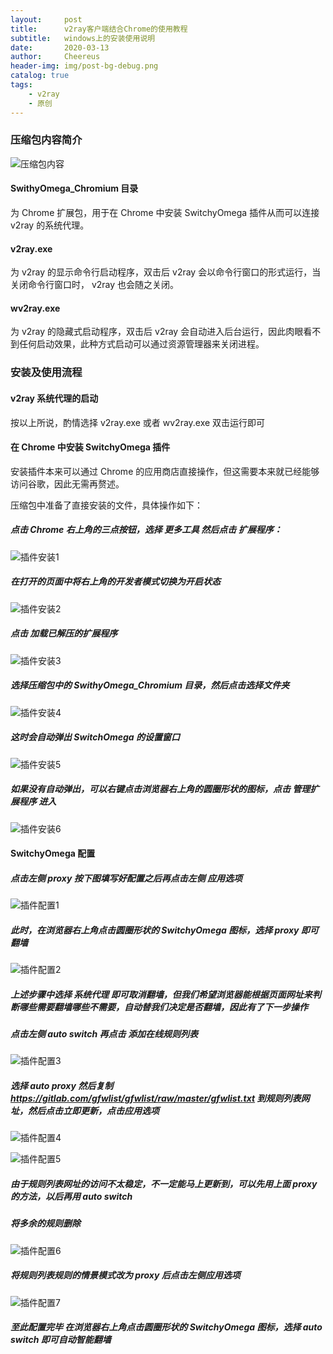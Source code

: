 ```yaml
---
layout:     post
title:      v2ray客户端结合Chrome的使用教程
subtitle:   windows上的安装使用说明
date:       2020-03-13
author:     Cheereus
header-img: img/post-bg-debug.png
catalog: true
tags:
    - v2ray
    - 原创
---
```


### 压缩包内容简介

![压缩包内容](/img/post/2020031301.jpg)

#### SwithyOmega_Chromium 目录

为 Chrome 扩展包，用于在 Chrome 中安装 SwitchyOmega 插件从而可以连接 v2ray 的系统代理。

#### v2ray.exe

为 v2ray 的显示命令行启动程序，双击后 v2ray 会以命令行窗口的形式运行，当关闭命令行窗口时， v2ray 也会随之关闭。

#### wv2ray.exe

为 v2ray 的隐藏式启动程序，双击后 v2ray 会自动进入后台运行，因此肉眼看不到任何启动效果，此种方式启动可以通过资源管理器来关闭进程。

### 安装及使用流程

#### v2ray 系统代理的启动

按以上所说，酌情选择 v2ray.exe 或者 wv2ray.exe 双击运行即可

#### 在 Chrome 中安装 SwitchyOmega 插件

安装插件本来可以通过 Chrome 的应用商店直接操作，但这需要本来就已经能够访问谷歌，因此无需再赘述。

压缩包中准备了直接安装的文件，具体操作如下：

##### 点击 Chrome 右上角的三点按钮，选择 *更多工具* 然后点击 *扩展程序*：

![插件安装1](/img/post/2020031302.jpg)

##### 在打开的页面中将右上角的开发者模式切换为开启状态

![插件安装2](/img/post/2020031303.jpg)

##### 点击 加载已解压的扩展程序

![插件安装3](/img/post/2020031304.jpg)

##### 选择压缩包中的 SwithyOmega_Chromium 目录，然后点击选择文件夹

![插件安装4](/img/post/2020031305.jpg)

##### 这时会自动弹出 SwitchOmega 的设置窗口

![插件安装5](/img/post/2020031306.jpg)

##### 如果没有自动弹出，可以右键点击浏览器右上角的圆圈形状的图标，点击 管理扩展程序 进入

![插件安装6](/img/post/2020031307.jpg)

#### SwitchyOmega 配置

##### 点击左侧 proxy 按下图填写好配置之后再点击左侧 应用选项

![插件配置1](/img/post/2020031308.jpg)

##### 此时，在浏览器右上角点击圆圈形状的 SwitchyOmega 图标，选择 proxy 即可翻墙

![插件配置2](/img/post/2020031309.jpg)

##### 上述步骤中选择 系统代理 即可取消翻墙，但我们希望浏览器能根据页面网址来判断哪些需要翻墙哪些不需要，自动替我们决定是否翻墙，因此有了下一步操作

##### 点击左侧 auto switch 再点击 添加在线规则列表

![插件配置3](/img/post/2020031310.jpg)

##### 选择 auto proxy 然后复制 <https://gitlab.com/gfwlist/gfwlist/raw/master/gfwlist.txt> 到规则列表网址，然后点击立即更新，点击应用选项

![插件配置4](/img/post/2020031311.jpg)

![插件配置5](/img/post/2020031312.jpg)

##### 由于规则列表网址的访问不太稳定，不一定能马上更新到，可以先用上面 proxy 的方法，以后再用 auto switch

##### 将多余的规则删除

![插件配置6](/img/post/2020031313.jpg)

##### 将规则列表规则的情景模式改为 proxy 后点击左侧应用选项

![插件配置7](/img/post/2020031314.jpg)

##### 至此配置完毕 在浏览器右上角点击圆圈形状的 SwitchyOmega 图标，选择 auto switch 即可自动智能翻墙
